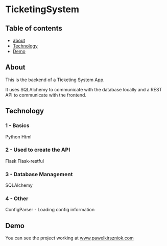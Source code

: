# TicketingSystem

## Table of contents
* [about](#about)
* [Technology](#Technology)
* [Demo](#demo)


## About
This is the backend of a Ticketing System App. 

It uses SQLAlchemy to communicate with the database locally and a REST API to communicate with the frontend. 

## Technology


### 1 - Basics

Python
Html 

### 2 -  Used to create the API 

Flask 
Flask-restful 

### 3 - Database Management

SQLAlchemy

### 4 - Other 

ConfigParser - Loading config information

## Demo

You can see the project working at www.pawelkirszniok.com
